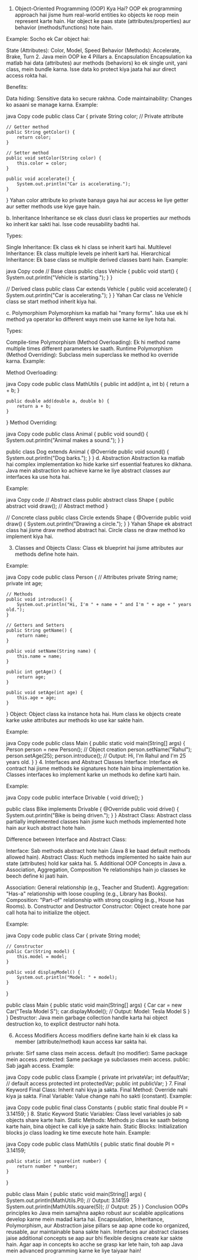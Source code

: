 1. Object-Oriented Programming (OOP) Kya Hai?
OOP ek programming approach hai jisme hum real-world entities ko objects ke roop mein represent karte hain. Har object ke paas state (attributes/properties) aur behavior (methods/functions) hote hain.

Example: Socho ek Car object hai:

State (Attributes): Color, Model, Speed
Behavior (Methods): Accelerate, Brake, Turn
2. Java mein OOP ke 4 Pillars
a. Encapsulation
Encapsulation ka matlab hai data (attributes) aur methods (behaviors) ko ek single unit, yani class, mein bundle karna. Isse data ko protect kiya jaata hai aur direct access rokta hai.

Benefits:

Data hiding: Sensitive data ko secure rakhna.
Code maintainability: Changes ko asaani se manage karna.
Example:

java
Copy code
public class Car {
    private String color; // Private attribute

    // Getter method
    public String getColor() {
        return color;
    }

    // Setter method
    public void setColor(String color) {
        this.color = color;
    }

    public void accelerate() {
        System.out.println("Car is accelerating.");
    }
}
Yahan color attribute ko private banaya gaya hai aur access ke liye getter aur setter methods use kiye gaye hain.

b. Inheritance
Inheritance se ek class dusri class ke properties aur methods ko inherit kar sakti hai. Isse code reusability badhti hai.

Types:

Single Inheritance: Ek class ek hi class se inherit karti hai.
Multilevel Inheritance: Ek class multiple levels pe inherit karti hai.
Hierarchical Inheritance: Ek base class se multiple derived classes banti hain.
Example:

java
Copy code
// Base class
public class Vehicle {
    public void start() {
        System.out.println("Vehicle is starting.");
    }
}

// Derived class
public class Car extends Vehicle {
    public void accelerate() {
        System.out.println("Car is accelerating.");
    }
}
Yahan Car class ne Vehicle class se start method inherit kiya hai.

c. Polymorphism
Polymorphism ka matlab hai "many forms". Iska use ek hi method ya operator ko different ways mein use karne ke liye hota hai.

Types:

Compile-time Polymorphism (Method Overloading): Ek hi method name multiple times different parameters ke saath.
Runtime Polymorphism (Method Overriding): Subclass mein superclass ke method ko override karna.
Example:

Method Overloading:

java
Copy code
public class MathUtils {
    public int add(int a, int b) {
        return a + b;
    }

    public double add(double a, double b) {
        return a + b;
    }
}
Method Overriding:

java
Copy code
public class Animal {
    public void sound() {
        System.out.println("Animal makes a sound.");
    }
}

public class Dog extends Animal {
    @Override
    public void sound() {
        System.out.println("Dog barks.");
    }
}
d. Abstraction
Abstraction ka matlab hai complex implementation ko hide karke sirf essential features ko dikhana. Java mein abstraction ko achieve karne ke liye abstract classes aur interfaces ka use hota hai.

Example:

java
Copy code
// Abstract class
public abstract class Shape {
    public abstract void draw(); // Abstract method
}

// Concrete class
public class Circle extends Shape {
    @Override
    public void draw() {
        System.out.println("Drawing a circle.");
    }
}
Yahan Shape ek abstract class hai jisme draw method abstract hai. Circle class ne draw method ko implement kiya hai.

3. Classes and Objects
Class: Class ek blueprint hai jisme attributes aur methods define hote hain.

Example:

java
Copy code
public class Person {
    // Attributes
    private String name;
    private int age;

    // Methods
    public void introduce() {
        System.out.println("Hi, I'm " + name + " and I'm " + age + " years old.");
    }

    // Getters and Setters
    public String getName() {
        return name;
    }

    public void setName(String name) {
        this.name = name;
    }

    public int getAge() {
        return age;
    }

    public void setAge(int age) {
        this.age = age;
    }
}
Object: Object class ka instance hota hai. Hum class ke objects create karke uske attributes aur methods ko use kar sakte hain.

Example:

java
Copy code
public class Main {
    public static void main(String[] args) {
        Person person = new Person(); // Object creation
        person.setName("Rahul");
        person.setAge(25);
        person.introduce(); // Output: Hi, I'm Rahul and I'm 25 years old.
    }
}
4. Interfaces and Abstract Classes
Interface: Interface ek contract hai jisme methods ke signatures hote hain bina implementation ke. Classes interfaces ko implement karke un methods ko define karti hain.

Example:

java
Copy code
public interface Drivable {
    void drive();
}

public class Bike implements Drivable {
    @Override
    public void drive() {
        System.out.println("Bike is being driven.");
    }
}
Abstract Class: Abstract class partially implemented classes hain jisme kuch methods implemented hote hain aur kuch abstract hote hain.

Difference between Interface and Abstract Class:

Interface: Sab methods abstract hote hain (Java 8 ke baad default methods allowed hain).
Abstract Class: Kuch methods implemented ho sakte hain aur state (attributes) hold kar sakta hai.
5. Additional OOP Concepts in Java
a. Association, Aggregation, Composition
Ye relationships hain jo classes ke beech define ki jaati hain.

Association: General relationship (e.g., Teacher and Student).
Aggregation: "Has-a" relationship with loose coupling (e.g., Library has Books).
Composition: "Part-of" relationship with strong coupling (e.g., House has Rooms).
b. Constructor and Destructor
Constructor: Object create hone par call hota hai to initialize the object.

Example:

java
Copy code
public class Car {
    private String model;

    // Constructor
    public Car(String model) {
        this.model = model;
    }

    public void displayModel() {
        System.out.println("Model: " + model);
    }
}

public class Main {
    public static void main(String[] args) {
        Car car = new Car("Tesla Model S");
        car.displayModel(); // Output: Model: Tesla Model S
    }
}
Destructor: Java mein garbage collection handle karta hai object destruction ko, to explicit destructor nahi hota.

6. Access Modifiers
Access modifiers define karte hain ki ek class ka member (attribute/method) kaun access kar sakta hai.

private: Sirf same class mein access.
default (no modifier): Same package mein access.
protected: Same package ya subclasses mein access.
public: Sab jagah access.
Example:

java
Copy code
public class Example {
    private int privateVar;
    int defaultVar; // default access
    protected int protectedVar;
    public int publicVar;
}
7. Final Keyword
Final Class: Inherit nahi kiya ja sakta.
Final Method: Override nahi kiya ja sakta.
Final Variable: Value change nahi ho sakti (constant).
Example:

java
Copy code
public final class Constants {
    public static final double PI = 3.14159;
}
8. Static Keyword
Static Variables: Class level variables jo sab objects share karte hain.
Static Methods: Methods jo class ke saath belong karte hain, bina object ke call kiye ja sakte hain.
Static Blocks: Initialization blocks jo class loading ke time execute hote hain.
Example:

java
Copy code
public class MathUtils {
    public static final double PI = 3.14159;

    public static int square(int number) {
        return number * number;
    }
}

public class Main {
    public static void main(String[] args) {
        System.out.println(MathUtils.PI); // Output: 3.14159
        System.out.println(MathUtils.square(5)); // Output: 25
    }
}
Conclusion
OOPs principles ko Java mein samajhna aapko robust aur scalable applications develop karne mein madad karta hai. Encapsulation, Inheritance, Polymorphism, aur Abstraction jaise pillars se aap apne code ko organized, reusable, aur maintainable bana sakte hain. Interfaces aur abstract classes jaise additional concepts se aap aur bhi flexible designs create kar sakte hain. Agar aap in concepts ko acche se grasp kar lete hain, toh aap Java mein advanced programming karne ke liye taiyaar hain!